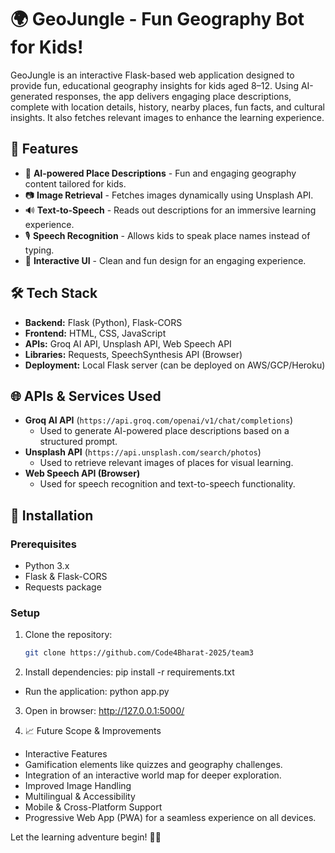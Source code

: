 # 🌍 GeoJungle - Fun Geography Bot for Kids!

GeoJungle is an interactive Flask-based web application designed to provide fun, educational geography insights for kids aged 8–12. Using AI-generated responses, the app delivers engaging place descriptions, complete with location details, history, nearby places, fun facts, and cultural insights. It also fetches relevant images to enhance the learning experience.

## 🚀 Features
- 🧠 **AI-powered Place Descriptions** - Fun and engaging geography content tailored for kids.
- 📷 **Image Retrieval** - Fetches images dynamically using Unsplash API.
- 🔊 **Text-to-Speech** - Reads out descriptions for an immersive learning experience.
- 🎙️ **Speech Recognition** - Allows kids to speak place names instead of typing.
- 🎨 **Interactive UI** - Clean and fun design for an engaging experience.

## 🛠 Tech Stack
- **Backend:** Flask (Python), Flask-CORS
- **Frontend:** HTML, CSS, JavaScript
- **APIs:** Groq AI API, Unsplash API, Web Speech API
- **Libraries:** Requests, SpeechSynthesis API (Browser)
- **Deployment:** Local Flask server (can be deployed on AWS/GCP/Heroku)

## 🌐 APIs & Services Used
- **Groq AI API** (`https://api.groq.com/openai/v1/chat/completions`)  
  - Used to generate AI-powered place descriptions based on a structured prompt.
- **Unsplash API** (`https://api.unsplash.com/search/photos`)  
  - Used to retrieve relevant images of places for visual learning.
- **Web Speech API (Browser)**  
  - Used for speech recognition and text-to-speech functionality.

## 🔧 Installation
### Prerequisites
- Python 3.x
- Flask & Flask-CORS
- Requests package

### Setup
1. Clone the repository:
   ```sh
   git clone https://github.com/Code4Bharat-2025/team3

2. Install dependencies:
pip install -r requirements.txt
- Run the application:
python app.py


3. Open in browser:
http://127.0.0.1:5000/


4. 📈 Future Scope & Improvements
- Interactive Features
- Gamification elements like quizzes and geography challenges.
- Integration of an interactive world map for deeper exploration.
- Improved Image Handling
- Multilingual & Accessibility
- Mobile & Cross-Platform Support
- Progressive Web App (PWA) for a seamless experience on all devices.


Let the learning adventure begin! 🚀✨
